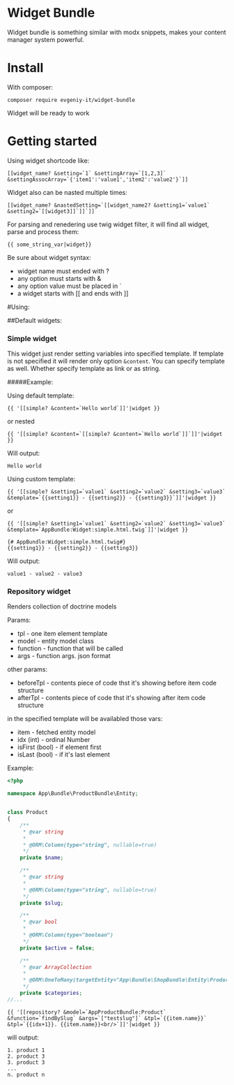 Widget Bundle
==========

Widget bundle is something similar with modx snippets, makes your content manager system powerful.


# Install

With composer:
```
composer require evgeniy-it/widget-bundle
```
Widget will be ready to work

# Getting started

Using widget shortcode like: 
```
[[widget_name? &setting=`1` &settingArray=`[1,2,3]` &settingAssocArray=`{'item1':'value1','item2':'value2'}`]] 
```
Widget also can be nasted multiple times:
```
[[widget_name? &nastedSetting=`[[widget_name2? &setting1=`value1` &setting2=`[[widget3]]`]]`]]
```

For parsing and renedering use twig widget filter, it will find all widget, parse and process them:
```twig
{{ some_string_var|widget}}
```

Be sure about widget syntax:

* widget name must ended with ?
* any option must starts with &
* any option value must be placed in \`
* a widget starts with [[ and ends with ]]

#Using:
   
##Default widgets:

### Simple widget

This widget just render setting variables into specified template. If template is not specified it will render only option `&content`.
You can specify template as well. Whether specify template as link or as string.

#####Example:

Using default template:
```twig
{{ '[[simple? &content=`Hello world`]]'|widget }}
```
or nested
```twig
{{ '[[simple? &content=`[[simple? &content=`Hello world`]]`]]'|widget }}
```
Will output:
```
Hello world
```
Using custom template:
```twig
{{ '[[simple? &setting1=`value1` &setting2=`value2` &setting3=`value3` &template=`{{setting1}} - {{setting2}} - {{setting3}}`]]'|widget }}
```
or
```twig
{{ '[[simple? &setting1=`value1` &setting2=`value2` &setting3=`value3` &template=`AppBundle:Widget:simple.html.twig`]]'|widget }}
```
```twig
{# AppBundle:Widget:simple.html.twig#}
{{setting1}} - {{setting2}} - {{setting3}}
```

Will output:
```
value1 - value2 - value3
```

### Repository widget

Renders collection of doctrine models

Params:
* tpl - one item element template
* model - entity model class
* function - function that will be called
* args - function args. json format

other params:
* beforeTpl - contents piece of code thst it's showing before item code structure
* afterTpl - contents piece of code thst it's showing after item code structure

in the specified template will be availabled those vars:
* item - fetched entity model
* idx (int) - ordinal Number
* isFirst (bool) -  if element first
* isLast (bool) - if it's last element

Example:

```php
<?php

namespace App\Bundle\ProductBundle\Entity;


class Product
{
    /**
     * @var string
     *
     * @ORM\Column(type="string", nullable=true)
     */
    private $name;

    /**
     * @var string
     *
     * @ORM\Column(type="string", nullable=true)
     */
    private $slug;

    /**
     * @var bool
     *
     * @ORM\Column(type="boolean")
     */
    private $active = false;

    /**
     * @var ArrayCollection
     *
     * @ORM\OneToMany(targetEntity="App\Bundle\ShopBundle\Entity\ProductCategory", mappedBy="product", cascade={"persist"})
     */
    private $categories;
//...

```

```twig
{{ '[[repository? &model=`AppProductBundle:Product` &function=`findBySlug` &args=`["testslug"]` &tpl=`{{item.name}}` &tpl=`{{idx+1}}. {{item.name}}<br/>`]]'|widget }}
```
will output:

```
1. product 1
2. product 3
3. product 3
...
n. product n
```
